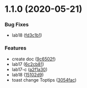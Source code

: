 # 1.1.0 (2020-05-21)


### Bug Fixes

* lab18 ([fd3c1b1](https://github.com/moreant/gmpdwt/commit/fd3c1b130f320a0788baa8f92087dc4b04c69768))


### Features

* create doc ([9c6502f](https://github.com/moreant/gmpdwt/commit/9c6502f3ab33cc9823e5ed505a49368f9add8ae1))
* lab17 ([6c2cb81](https://github.com/moreant/gmpdwt/commit/6c2cb814102b45ddfef5a96b85372cc7814537b7))
* lab17-c ([a2f1a30](https://github.com/moreant/gmpdwt/commit/a2f1a30c41dd94b3accefc5a2619005c8b64c383))
* lab18 ([15102d9](https://github.com/moreant/gmpdwt/commit/15102d96637d507f79c9feb8082e4494897eb4b7))
* toast change Toptips ([3054fac](https://github.com/moreant/gmpdwt/commit/3054fac2d119ea7578d0140ab92458001d4d927b))




